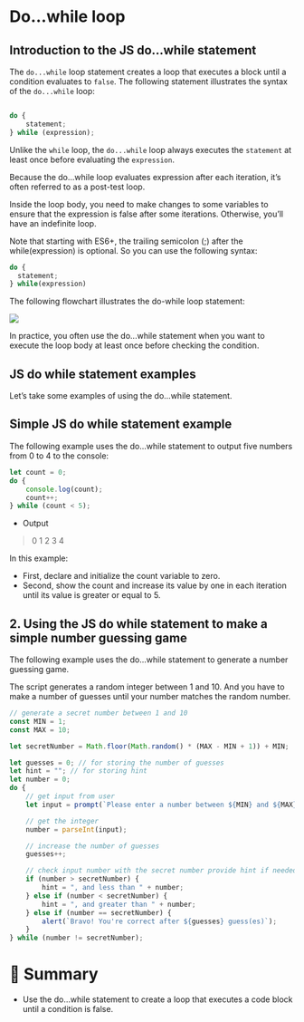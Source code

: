# Do...while loop

## Introduction to the JS do...while statement

The ```do...while``` loop statement creates a loop that executes a block until a condition evaluates to ```false```. The following statement illustrates the syntax of the ```do...while``` loop:

```js

do {
    statement;
} while (expression);

```

Unlike the ```while``` loop, the ```do...while``` loop always executes the ```statement``` at least once before evaluating the ```expression```.

Because the do...while loop evaluates expression after each iteration, it’s often referred to as a post-test loop.

Inside the loop body, you need to make changes to some variables to ensure that the expression is false after some iterations. Otherwise, you’ll have an indefinite loop.

Note that starting with ES6+, the trailing semicolon (;) after the while(expression) is optional. So you can use the following syntax:

```js
do {
  statement;
} while(expression)
```

The following flowchart illustrates the do-while loop statement:

<img src="https://www.javascripttutorial.net/wp-content/uploads/2022/01/javascript-do-while.svg">

In practice, you often use the do...while statement when you want to execute the loop body at least once before checking the condition.

## JS do while statement examples

Let’s take some examples of using the do...while statement.

## Simple JS do while statement example

The following example uses the do...while statement to output five numbers from 0 to 4 to the console:

```js
let count = 0;
do {
    console.log(count);
    count++;
} while (count < 5);
```

- Output
> 0
> 1
> 2
> 3
> 4

In this example:

- First, declare and initialize the count variable to zero.
- Second, show the count and increase its value by one in each iteration until its value is greater or equal to 5.

## 2. Using the JS do while statement to make a simple number guessing game

The following example uses the do...while statement to generate a number guessing game.

The script generates a random integer between 1 and 10. And you have to make a number of guesses until your number matches the random number.

```js
// generate a secret number between 1 and 10
const MIN = 1;
const MAX = 10;

let secretNumber = Math.floor(Math.random() * (MAX - MIN + 1)) + MIN;

let guesses = 0; // for storing the number of guesses
let hint = ""; // for storing hint
let number = 0;
do {
    // get input from user
    let input = prompt(`Please enter a number between ${MIN} and ${MAX}` + hint);

    // get the integer
    number = parseInt(input);

    // increase the number of guesses
    guesses++;

    // check input number with the secret number provide hint if needed
    if (number > secretNumber) {
        hint = ", and less than " + number;
    } else if (number < secretNumber) {
        hint = ", and greater than " + number;
    } else if (number == secretNumber) {
        alert(`Bravo! You're correct after ${guesses} guess(es)`);
    }
} while (number != secretNumber);

```

# :memo: Summary

- Use the do…while statement to create a loop that executes a code block until a condition is false.

